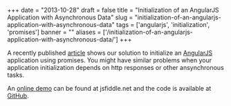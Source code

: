 
+++
date = "2013-10-28"
draft = false
title = "Initialization of an AngularJS Application with Asynchronous Data"
slug = "initialization-of-an-angularjs-application-with-asynchronous-data"
tags = ['angularjs', 'initialization', 'promises']
banner = ""
aliases = ['/initialization-of-an-angularjs-application-with-asynchronous-data/']
+++

A recently published [article](http://blog-it.hypoport.de/2013/10/28/angularjs-ordered-init-async-promise/) shows our solution to initialize an [AngularJS](http://angularjs.org/) application using promises. You might have similar problems when your application initialization depends on http responses or other ansynchronous tasks.

An [online demo](http://jsfiddle.net/gesellix/xxKjw/) can be found at jsfiddle.net and the code is available at [GitHub](https://github.com/hypoport/angularjs-initservice).


